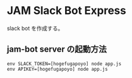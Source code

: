 # JAM Slack Bot Express

slack bot を作成する。

## jam-bot server の起動方法

```
env SLACK_TOKEN=[hogefugapoyo] node app.js
env APIKEY=[hogefugapoyo] node app.js
```
